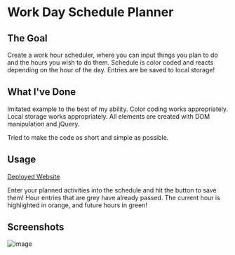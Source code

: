 # Work Day Schedule Planner

## The Goal

Create a work hour scheduler, where you can input things you plan to do and the hours you wish to do them. Schedule is color coded and reacts depending on the hour of the day.
Entries are be saved to local storage!

## What I've Done

Imitated example to the best of my ability. Color coding works appropriately. Local storage works appropriately. 
All elements are created with DOM manipulation and jQuery.

Tried to make the code as short and simple as possible.

## Usage

[Deployed Website](https://arhamilton92.github.io/responsive-portfolio/)

Enter your planned activities into the schedule and hit the button to save them! 
Hour entries that are grey have already passed. The current hour is highlighted in orange, and future hours in green! 

## Screenshots

![image](https://user-images.githubusercontent.com/64741393/84721334-6f6dd400-af4e-11ea-84a6-c864f8b81f92.png)
